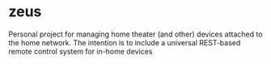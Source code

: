 zeus
====

Personal project for managing home theater (and other) devices attached to the home network. The intention is to include a universal REST-based remote control system for in-home devices